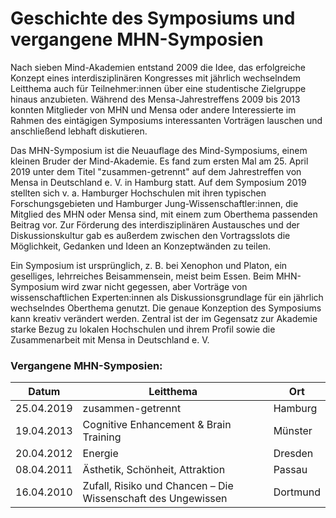 # Geschichte des Symposiums und vergangene MHN-Symposien

Nach sieben Mind-Akademien entstand 2009 die Idee, das erfolgreiche Konzept eines interdisziplinären Kongresses mit jährlich wechselndem Leitthema auch für Teilnehmer:innen über eine studentische Zielgruppe hinaus anzubieten. Während des Mensa-Jahrestreffens 2009 bis 2013 konnten Mitglieder von MHN und Mensa oder andere Interessierte im Rahmen des eintägigen Symposiums interessanten Vorträgen lauschen und anschließend lebhaft diskutieren.

Das MHN-Symposium ist die Neuauflage des Mind-Symposiums, einem kleinen Bruder der Mind-Akademie. Es fand zum ersten Mal am 25. April 2019 unter dem Titel "zusammen-getrennt" auf dem Jahrestreffen von Mensa in Deutschland e. V. in Hamburg statt. Auf dem Symposium 2019 stellten sich v. a. Hamburger Hochschulen mit ihren typischen Forschungsgebieten und Hamburger Jung-Wissenschaftler:innen, die Mitglied des MHN oder Mensa sind, mit einem zum Oberthema passenden Beitrag vor. Zur Förderung des interdisziplinären Austausches und der Diskussionskultur gab es außerdem zwischen den Vortragsslots die Möglichkeit, Gedanken und Ideen an Konzeptwänden zu teilen.

Ein Symposium ist ursprünglich, z. B. bei Xenophon und Platon, ein geselliges, lehrreiches Beisammensein, meist beim Essen. Beim MHN-Symposium wird zwar nicht gegessen, aber Vorträge von wissenschaftlichen Experten:innen als Diskussionsgrundlage für ein jährlich wechselndes Oberthema genutzt. Die genaue Konzeption des Symposiums kann kreativ verändert werden. Zentral ist der im Gegensatz zur Akademie starke Bezug zu lokalen Hochschulen und ihrem Profil sowie die Zusammenarbeit mit Mensa in Deutschland e. V.

### Vergangene MHN-Symposien:

| Datum      | Leitthema                                                    | Ort        |
|------------|--------------------------------------------------------------|------------|
| 25.04.2019 | zusammen-getrennt                                            | Hamburg    |
| 19.04.2013 | Cognitive Enhancement & Brain Training                       | Münster    |
| 20.04.2012 | Energie                                                      | Dresden    |
| 08.04.2011 | Ästhetik, Schönheit, Attraktion                              | Passau     |
| 16.04.2010 | Zufall, Risiko und Chancen – Die Wissenschaft des Ungewissen | Dortmund   |

